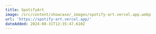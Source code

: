 ```yaml
---
title: SpotifyArt
image: /src/content/showcase/_images/spotify-art.vercel.app.webp
url: 'https://spotify-art.vercel.app/'
dateAdded: 2024-08-31T12:35:47.610Z
---
```



